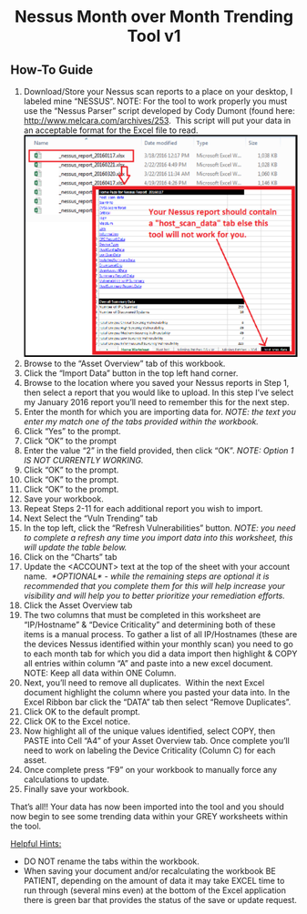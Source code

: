 <h1 style="text-align: center;">Nessus Month over Month Trending Tool v1</h1>
<h2>How-To Guide</h2>
<ol>
<li>Download/Store your Nessus scan reports to a place on your desktop, I labeled mine &ldquo;NESSUS&rdquo;. NOTE: For the tool to work properly you must use the &ldquo;Nessus Parser&rdquo; script developed by Cody Dumont (found here: <a href="http://www.melcara.com/archives/253">http://www.melcara.com/archives/253</a>.&nbsp; This script will put your data in an acceptable format for the Excel file to read.<img src="https://github.com/njfanelli/Nessus-Metrics/blob/master/Image-NessusParser.png" alt="" /></li>
<li>Browse to the &ldquo;Asset Overview&rdquo; tab of this workbook.</li>
<li>Click the &ldquo;Import Data&rdquo; button in the top left hand corner.</li>
<li>Browse to the location where you saved your Nessus reports in Step 1, then select a report that you would like to upload. In this step I&rsquo;ve select my January 2016 report you&rsquo;ll need to remember this for the next step.</li>
<li>Enter the month for which you are importing data for. <em>NOTE: the text you enter my match one of the tabs provided within the workbook.</em></li>
<li>Click &ldquo;Yes&rdquo; to the prompt.</li>
<li>Click &ldquo;OK&rdquo; to the prompt</li>
<li>Enter the value &ldquo;2&rdquo; in the field provided, then click &ldquo;OK&rdquo;. <em>NOTE: Option 1 IS NOT CURRENTLY WORKING.</em></li>
<li>Click &ldquo;OK&rdquo; to the prompt.</li>
<li>Click &ldquo;OK&rdquo; to the prompt.</li>
<li>Click &ldquo;OK&rdquo; to the prompt.</li>
<li>Save your workbook.</li>
<li>Repeat Steps 2-11 for each additional report you wish to import.</li>
<li>Next Select the &ldquo;Vuln Trending&rdquo; tab</li>
<li>In the top left, click the &ldquo;Refresh Vulnerabilities&rdquo; button. <em>NOTE: you need to complete a refresh any time you import data into this worksheet, this will update the table below.</em></li>
<li>Click on the &ldquo;Charts&rdquo; tab</li>
<li>Update the &lt;ACCOUNT&gt; text at the top of the sheet with your account name.&nbsp; <em>*OPTIONAL* - while the remaining steps are optional it is recommended that you complete them for this will help increase your visibility and will help you to better prioritize your remediation efforts.</em></li>
<li>Click the Asset Overview tab</li>
<li>The two columns that must be completed in this worksheet are &ldquo;IP/Hostname&rdquo; &amp; &ldquo;Device Criticality&rdquo; and determining both of these items is a manual process. To gather a list of all IP/Hostnames (these are the devices Nessus identified within your monthly scan) you need to go to each month tab for which you did a data import then highlight &amp; COPY all entries within column &ldquo;A&rdquo; and paste into a new excel document.&nbsp; NOTE: Keep all data within ONE Column.</li>
<li>Next, you&rsquo;ll need to remove all duplicates.&nbsp; Within the next Excel document highlight the column where you pasted your data into. In the Excel Ribbon bar click the &ldquo;DATA&rdquo; tab then select &ldquo;Remove Duplicates&rdquo;.&nbsp;</li>
<li>Click OK to the default prompt.</li>
<li>Click OK to the Excel notice.</li>
<li>Now highlight all of the unique values identified, select COPY, then PASTE into Cell &ldquo;A4&rdquo; of your Asset Overview tab. Once complete you&rsquo;ll need to work on labeling the Device Criticality (Column C) for each asset.</li>
<li>Once complete press &ldquo;F9&rdquo; on your workbook to manually force any calculations to update.</li>
<li>Finally save your workbook.</li>
</ol>
<p>That&rsquo;s all!! Your data has now been imported into the tool and you should now begin to see some trending data within your GREY worksheets within the tool.</p>
<p><u>Helpful Hints:</u></p>
<ul>
<li>DO NOT rename the tabs within the workbook.</li>
<li>When saving your document and/or recalculating the workbook BE PATIENT, depending on the amount of data it may take EXCEL time to run through (several mins even) at the bottom of the Excel application there is green bar that provides the status of the save or update request.</li>
</ul>
